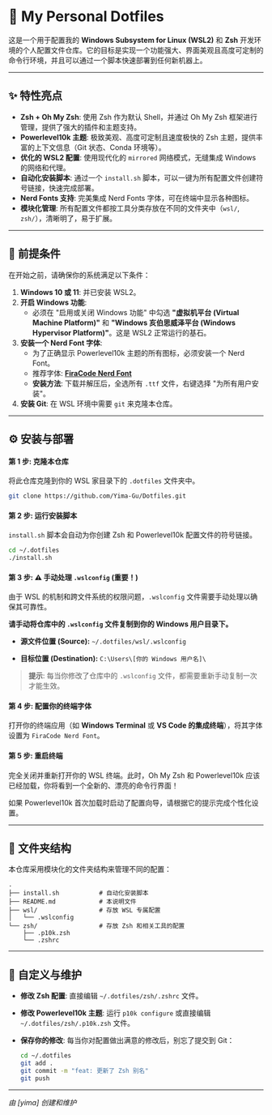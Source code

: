 # 🚀 My Personal Dotfiles

这是一个用于配置我的 **Windows Subsystem for Linux (WSL2)** 和 **Zsh** 开发环境的个人配置文件仓库。它的目标是实现一个功能强大、界面美观且高度可定制的命令行环境，并且可以通过一个脚本快速部署到任何新机器上。

---

## ✨ 特性亮点

* **Zsh + Oh My Zsh**: 使用 Zsh 作为默认 Shell，并通过 Oh My Zsh 框架进行管理，提供了强大的插件和主题支持。
* **Powerlevel10k 主题**: 极致美观、高度可定制且速度极快的 Zsh 主题，提供丰富的上下文信息（Git 状态、Conda 环境等）。
* **优化的 WSL2 配置**: 使用现代化的 `mirrored` 网络模式，无缝集成 Windows 的网络和代理。
* **自动化安装脚本**: 通过一个 `install.sh` 脚本，可以一键为所有配置文件创建符号链接，快速完成部署。
* **Nerd Fonts 支持**: 完美集成 Nerd Fonts 字体，可在终端中显示各种图标。
* **模块化管理**: 所有配置文件都按工具分类存放在不同的文件夹中（`wsl/`, `zsh/`），清晰明了，易于扩展。

---

## 🔧 前提条件

在开始之前，请确保你的系统满足以下条件：

1.  **Windows 10 或 11**: 并已安装 WSL2。
2.  **开启 Windows 功能**:
    * 必须在 "启用或关闭 Windows 功能" 中勾选 **"虚拟机平台 (Virtual Machine Platform)"** 和 **"Windows 亥伯思威泽平台 (Windows Hypervisor Platform)"**。这是 WSL2 正常运行的基石。
3.  **安装一个 Nerd Font 字体**:
    * 为了正确显示 Powerlevel10k 主题的所有图标，必须安装一个 Nerd Font。
    * 推荐字体: **[FiraCode Nerd Font](https://github.com/ryanoasis/nerd-fonts/releases/download/v3.2.1/FiraCode.zip)**
    * **安装方法**: 下载并解压后，全选所有 `.ttf` 文件，右键选择 "为所有用户安装"。
4.  **安装 Git**: 在 WSL 环境中需要 `git` 来克隆本仓库。

---

## ⚙️ 安装与部署

#### 第 1 步: 克隆本仓库

将此仓库克隆到你的 WSL 家目录下的 `.dotfiles` 文件夹中。

```bash
git clone https://github.com/Yima-Gu/Dotfiles.git
```

#### 第 2 步: 运行安装脚本

`install.sh` 脚本会自动为你创建 Zsh 和 Powerlevel10k 配置文件的符号链接。

```bash
cd ~/.dotfiles
./install.sh
```

#### 第 3 步: ⚠️ 手动处理 `.wslconfig` (重要！)

由于 WSL 的机制和跨文件系统的权限问题，`.wslconfig` 文件需要手动处理以确保其可靠性。

**请手动将仓库中的 `.wslconfig` 文件复制到你的 Windows 用户目录下。**

* **源文件位置 (Source):**
    `~/.dotfiles/wsl/.wslconfig`

* **目标位置 (Destination):**
    `C:\Users\[你的 Windows 用户名]\`

> **提示**: 每当你修改了仓库中的 `.wslconfig` 文件，都需要重新手动复制一次才能生效。

#### 第 4 步: 配置你的终端字体

打开你的终端应用（如 **Windows Terminal** 或 **VS Code 的集成终端**），将其字体设置为 `FiraCode Nerd Font`。

#### 第 5 步: 重启终端

完全关闭并重新打开你的 WSL 终端。此时，Oh My Zsh 和 Powerlevel10k 应该已经加载，你将看到一个全新的、漂亮的命令行界面！

如果 Powerlevel10k 首次加载时启动了配置向导，请根据它的提示完成个性化设置。

---

## 📂 文件夹结构

本仓库采用模块化的文件夹结构来管理不同的配置：

```
.
├── install.sh           # 自动化安装脚本
├── README.md            # 本说明文件
├── wsl/                 # 存放 WSL 专属配置
│   └── .wslconfig
└── zsh/                 # 存放 Zsh 和相关工具的配置
    ├── .p10k.zsh
    └── .zshrc
```

---

## 🎨 自定义与维护

* **修改 Zsh 配置**: 直接编辑 `~/.dotfiles/zsh/.zshrc` 文件。
* **修改 Powerlevel10k 主题**: 运行 `p10k configure` 或直接编辑 `~/.dotfiles/zsh/.p10k.zsh` 文件。
* **保存你的修改**: 每当你对配置做出满意的修改后，别忘了提交到 Git：

    ```bash
    cd ~/.dotfiles
    git add .
    git commit -m "feat: 更新了 Zsh 别名"
    git push
    ```

---
*由 [yima] 创建和维护*